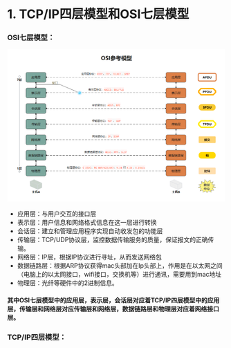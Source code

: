 <!--
 * @Author: zzzzztw
 * @Date: 2023-05-15 19:22:36
 * @LastEditors: Do not edit
 * @LastEditTime: 2023-05-15 20:47:02
 * @FilePath: /myLearning/linux网络编程/1TCPIP四层模型与osi七层模型.md
-->
# 1. TCP/IP四层模型和OSI七层模型

### OSI七层模型：

<center>

![](img/1.1.png)

</center>

- 应用层：与用户交互的接口层
- 表示层：用户信息和网络格式信息在这一层进行转换
- 会话层：建立和管理应用程序实现自动收发包的功能层
- 传输层：TCP/UDP协议层，监控数据传输服务的质量，保证报文的正确传输。
- 网络层：IP层，根据IP协议进行寻址，从而发送网络包
- 数据链路层：根据ARP协议获得mac头部加在Ip头部上，作用是在以太网之间（电脑上的以太网接口，wifi接口，交换机等）进行通讯，需要用到mac地址
- 物理层：光纤等硬件中的2进制信息。
  
#### 其中OSI七层模型中的应用层，表示层，会话层对应着TCP/IP四层模型中的应用层，传输层和网络层对应传输层和网络层，数据链路层和物理层对应着网络接口层。


### TCP/IP四层模型：

